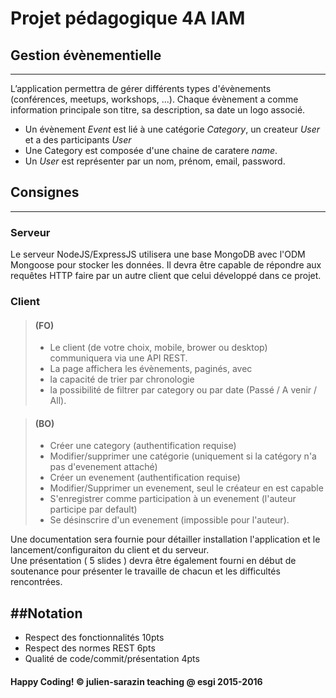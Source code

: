 # Projet pédagogique 4A IAM

## Gestion évènementielle
-------------------------

L’application permettra de gérer différents types d'évènements (conférences, meetups, workshops, ...). Chaque évènement a comme information principale son titre, sa description, sa date un logo associé.

- Un évènement *Event* est lié à une catégorie *Category*, un createur *User* et a des participants *User*
- Une Category est composée d'une chaine de caratere *name*.
- Un *User* est représenter par un nom, prénom, email, password.

## Consignes
-------------
### Serveur 
Le serveur NodeJS/ExpressJS utilisera une base MongoDB avec l'ODM Mongoose pour stocker les données.
Il devra être capable de répondre aux requêtes HTTP faire par un autre client que celui développé dans ce projet.

### Client 
>#### (FO)
>- Le client (de votre choix, mobile, brower ou desktop) communiquera via une API REST.
>- La page affichera les évènements, paginés, avec 
>- la capacité de trier par chronologie 
>- la possibilité de filtrer par category ou par date (Passé / A venir / All).

>#### (BO)
>- Créer une category (authentification requise)
>- Modifier/supprimer une catégorie (uniquement si la catégory n'a pas d'evenement attaché)
>- Créer un evenement (authentification requise)
>- Modifier/Supprimer un evenement, seul le créateur en est capable
>- S'enregistrer comme participation à un evenement (l'auteur participe par default)
>- Se désinscrire d'un evenement (impossible pour l'auteur).


Une documentation sera fournie pour détailler installation l'application et le lancement/configuraiton du client et du serveur.  
Une présentation ( 5 slides ) devra être également fourni en début de soutenance pour présenter le travaille de chacun et les difficultés rencontrées.  

##Notation
-----------
- Respect des fonctionnalités 10pts
- Respect des normes REST 6pts
- Qualité de code/commit/présentation 4pts


#### Happy Coding! © julien-sarazin teaching @ esgi 2015-2016
